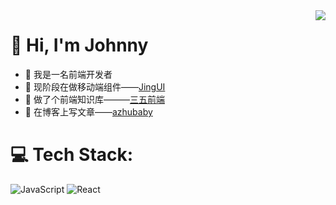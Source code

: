 <img align="right" src="https://github-readme-stats.vercel.app/api?username=johanazhu&show_icons=true&theme=dark&hide_border=false&include_all_commits=true&count_private=true" />

# 💫 Hi, I'm Johnny 

- 🍒 我是一名前端开发者
- 🌱 现阶段在做移动端组件——[JingUI](https://github.com/johanazhu/jingui)
- 🤔 做了个前端知识库———[三五前端](https://github.com/johanazhu/fe)
- 📖 在博客上写文章——[azhubaby](https://blog.azhubaby.com)

<!-- 
- 🍉 我是长泽雅美至上主义者
- 🔭 目前在上海
- 📫 可以去我的公众号「随朱波流」找到我 -->

# 💻 Tech Stack:

![JavaScript](https://img.shields.io/badge/javascript-%23323330.svg?style=for-the-badge&logo=javascript&logoColor=%23F7DF1E)
![React](https://img.shields.io/badge/react-%2320232a.svg?style=for-the-badge&logo=react&logoColor=%2361DAFB)
